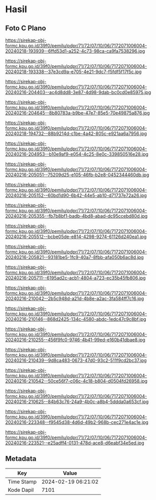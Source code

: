 # Hasil

## Foto C Plano

https://sirekap-obj-formc.kpu.go.id/39f0/pemilu/pdpr/71/72/07/10/06/7172071006004-20240218-193939--6ffd53d1-a252-4c73-98ca-ca9fa7538296.jpg

https://sirekap-obj-formc.kpu.go.id/39f0/pemilu/pdpr/71/72/07/10/06/7172071006004-20240218-193338--37e3cd9a-e705-4e21-9dc7-f5fdf5f17f5c.jpg

https://sirekap-obj-formc.kpu.go.id/39f0/pemilu/pdpr/71/72/07/10/06/7172071006004-20240216-204403--ac4d8dd8-3e87-4d98-9dab-bc0cd0e85975.jpg

https://sirekap-obj-formc.kpu.go.id/39f0/pemilu/pdpr/71/72/07/10/06/7172071006004-20240216-204645--8b80783a-b9be-47e7-85e5-70e49875a876.jpg

https://sirekap-obj-formc.kpu.go.id/39f0/pemilu/pdpr/71/72/07/10/06/7172071006004-20240218-194732--88b9214d-c1be-4a42-805c-e921aa6a7956.jpg

https://sirekap-obj-formc.kpu.go.id/39f0/pemilu/pdpr/71/72/07/10/06/7172071006004-20240216-204953--b10e9af9-e054-4c25-8e0c-339850516e28.jpg

https://sirekap-obj-formc.kpu.go.id/39f0/pemilu/pdpr/71/72/07/10/06/7172071006004-20240216-205051--75209d25-e105-46fb-b2e8-0452344460db.jpg

https://sirekap-obj-formc.kpu.go.id/39f0/pemilu/pdpr/71/72/07/10/06/7172071006004-20240216-205152--60bd1d90-6b42-44e5-ab10-d71737e72a26.jpg

https://sirekap-obj-formc.kpu.go.id/39f0/pemilu/pdpr/71/72/07/10/06/7172071006004-20240216-205355--fb7b8bf1-badb-4bd8-abad-dc95ccebd80d.jpg

https://sirekap-obj-formc.kpu.go.id/39f0/pemilu/pdpr/71/72/07/10/06/7172071006004-20240216-205512--bcbe05de-e814-4298-9274-61126d240ea1.jpg

https://sirekap-obj-formc.kpu.go.id/39f0/pemilu/pdpr/71/72/07/10/06/7172071006004-20240216-205821--93181be5-1fc9-40a7-8fbb-afa050b6ac8d.jpg

https://sirekap-obj-formc.kpu.go.id/39f0/pemilu/pdpr/71/72/07/10/06/7172071006004-20240216-205711--6195ad2c-acb1-4804-a723-ec35b45fb806.jpg

https://sirekap-obj-formc.kpu.go.id/39f0/pemilu/pdpr/71/72/07/10/06/7172071006004-20240216-210042--2b5c948d-a21d-4b8e-a2ac-3fa584ff7c16.jpg

https://sirekap-obj-formc.kpu.go.id/39f0/pemilu/pdpr/71/72/07/10/06/7172071006004-20240216-210146--868d2425-134c-4580-abdc-1edc47c9c8bf.jpg

https://sirekap-obj-formc.kpu.go.id/39f0/pemilu/pdpr/71/72/07/10/06/7172071006004-20240216-210255--456f9fc0-9746-4b41-99ed-e160b41dbae8.jpg

https://sirekap-obj-formc.kpu.go.id/39f0/pemilu/pdpr/71/72/07/10/06/7172071006004-20240216-210439--9d8ca483-0673-47d0-93c2-511f9cd2bc37.jpg

https://sirekap-obj-formc.kpu.go.id/39f0/pemilu/pdpr/71/72/07/10/06/7172071006004-20240216-210542--50ce56f7-c06c-4c18-b804-d0504fd26958.jpg

https://sirekap-obj-formc.kpu.go.id/39f0/pemilu/pdpr/71/72/07/10/06/7172071006004-20240216-210625--84b63c76-24a9-4b0c-a8b4-5ddda0a653cf.jpg

https://sirekap-obj-formc.kpu.go.id/39f0/pemilu/pdpr/71/72/07/10/06/7172071006004-20240216-223348--f9545d38-4d6d-49b2-968b-cec271e4ac1e.jpg

https://sirekap-obj-formc.kpu.go.id/39f0/pemilu/pdpr/71/72/07/10/06/7172071006004-20240216-223521--e25adff4-0131-478d-ace8-d6eabf34e5ed.jpg


## Metadata

| Key        | Value               |
| ---------- | ------------------- |
| Time Stamp | 2024-02-19 06:21:02 |
| Kode Dapil | 7101                |



